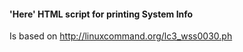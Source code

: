 #### 'Here' HTML script for printing System Info 
Is based on http://linuxcommand.org/lc3_wss0030.ph


